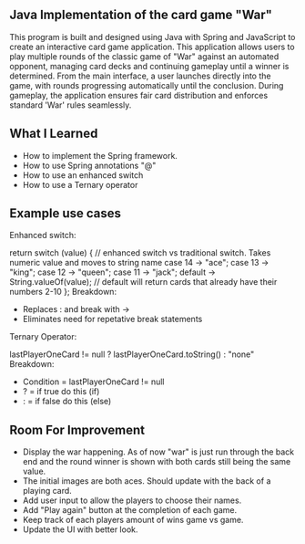 ## Java Implementation of the card game "War"

This program is built and designed using Java with Spring and JavaScript to create an interactive card game application. 
This application allows users to play multiple rounds of the classic game of "War" against an automated opponent, managing 
card decks and continuing gameplay until a winner is determined. From the main interface, a user launches directly into the game,
with rounds progressing automatically until the conclusion. During gameplay, the application ensures fair card distribution 
and enforces standard 'War' rules seamlessly.

## What I Learned

- How to implement the Spring framework.
- How to use Spring annotations "@"
- How to use an enhanced switch
- How to use a Ternary operator

## Example use cases
Enhanced switch:

 return switch (value) {
            // enhanced switch vs traditional switch. Takes numeric value and moves to string name
            case 14 -> "ace";
            case 13 -> "king";
            case 12 -> "queen";
            case 11 -> "jack";
            default -> String.valueOf(value); // default will return cards that already have their numbers 2-10
        };
Breakdown:
- Replaces : and break with ->
- Eliminates need for repetative break statements

Ternary Operator:

lastPlayerOneCard != null ? lastPlayerOneCard.toString() : "none"
Breakdown: 
- Condition = lastPlayerOneCard != null
- ? = if true do this (if)
- : = if false do this (else)

## Room For Improvement
- Display the war happening. As of now "war" is just run through the back end and the round winner is shown with both cards still being the same value.
- The initial images are both aces. Should update with the back of a playing card. 
- Add user input to allow the players to choose their names.
- Add "Play again" button at the completion of each game. 
- Keep track of each players amount of wins game vs game. 
- Update the UI with better look.

